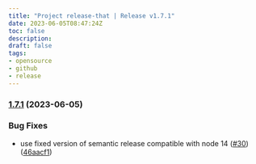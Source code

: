 ```yaml
---
title: "Project release-that | Release v1.7.1"
date: 2023-06-05T08:47:24Z
toc: false
description: 
draft: false
tags:
- opensource
- github
- release
---
```

### [1.7.1](https://github.com/rlespinasse/release-that/compare/v1.7.0...v1.7.1) (2023-06-05)


### Bug Fixes

* use fixed version of semantic release compatible with node 14 ([#30](https://github.com/rlespinasse/release-that/issues/30)) ([46aacf1](https://github.com/rlespinasse/release-that/commit/46aacf1fbf098fefea1f1e600dea6ecd6b955405))



